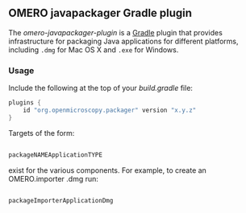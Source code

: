 ## OMERO javapackager Gradle plugin

The _omero-javapackager-plugin_ is a [Gradle](https://gradle.org) plugin that provides
infrastructure for packaging Java applications for different platforms, including
``.dmg`` for Mac OS X and ``.exe`` for Windows.

### Usage

Include the following at the top of your _build.gradle_ file:

```groovy
plugins {
    id "org.openmicroscopy.packager" version "x.y.z"
}
```

Targets of the form:

```groovy

packageNAMEApplicationTYPE

```

exist for the various components. For example, to create an OMERO.importer .dmg run:

```groovy

packageImporterApplicationDmg

```
